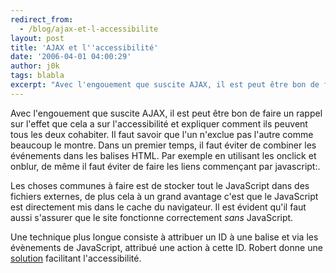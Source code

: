 ```yaml
---
redirect_from:
  - /blog/ajax-et-l-accessibilite
layout: post
title: 'AJAX et l''accessibilité'
date: '2006-04-01 04:00:29'
author: j0k
tags: blabla
excerpt: "Avec l'engouement que suscite AJAX, il est peut être bon de faire un rappel sur l'effet que cela a sur l'accessibilité et expliquer comment ils peuvent tous les deux cohabiter. Il faut savoir que l'un n'exclue pas l'autre comme beaucoup le montre.     \nDans un premier temps, il faut éviter de combiner les événements dans les balises HTML. Par exemple en utilisant      …"
---
```


Avec l'engouement que suscite AJAX, il est peut être bon de faire un rappel sur l'effet que cela a sur l'accessibilité et expliquer comment ils peuvent tous les deux cohabiter. Il faut savoir que l'un n'exclue pas l'autre comme beaucoup le montre.
Dans un premier temps, il faut éviter de combiner les événements dans les balises HTML. Par exemple en utilisant les onclick et onblur, de même il faut éviter de faire les liens commençant par javascript:.

Les choses communes à faire est de stocker tout le JavaScript dans des fichiers externes, de plus cela à un grand avantage c'est que le JavaScript est directement mis dans le cache du navigateur. Il est évident qu'il faut aussi s'assurer que le site fonctionne correctement _sans_ JavaScript.

Une technique plus longue consiste à attribuer un ID à une balise et via les évènements de JavaScript, attribué une action à cette ID. Robert donne une [solution](http://www.robertnyman.com/2006/03/23/ajax-javascript-and-accessibility/) facilitant l'accessibilité.
